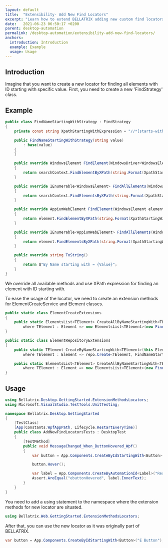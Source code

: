 ```yaml
---
layout: default
title:  "Extensibility- Add New Find Locators"
excerpt: "Learn how to extend BELLATRIX adding new custom find locators."
date:   2021-06-23 06:50:17 +0200
parent: desktop-automation
permalink: /desktop-automation/extensibility-add-new-find-locators/
anchors:
  introduction: Introduction
  example: Example
  usage: Usage
---
```

Introduction
------------
Imagine that you want to create a new locator for finding all elements with ID starting with specific value. First, you need to create a new 'FindStrategy' class.

Example
-------
```csharp
public class FindNameStartingWithStrategy : FindStrategy
{
    private const string XpathStartingWithExpression = "//*[starts-with(@Name, '{0}')]";

    public FindNameStartingWithStrategy(string value)
        : base(value)
    {
    }

    public override WindowsElement FindElement(WindowsDriver<WindowsElement> searchContext)
    {
        return searchContext.FindElementByXPath(string.Format(XpathStartingWithExpression, Value));
    }

    public override IEnumerable<WindowsElement> FindAllElements(WindowsDriver<WindowsElement> searchContext)
    {
        return searchContext.FindElementsByXPath(string.Format(XpathStartingWithExpression, Value));
    }

    public override AppiumWebElement FindElement(WindowsElement element)
    {
        return element.FindElementByXPath(string.Format(XpathStartingWithExpression, Value));
    }

    public override IEnumerable<AppiumWebElement> FindAllElements(WindowsElement element)
    {
        return element.FindElementsByXPath(string.Format(XpathStartingWithExpression, Value));
    }

    public override string ToString()
    {
        return $"By Name starting with = {Value}";
    }
}
```
We override all available methods and use XPath expression for finding an element with ID starting with.

To ease the usage of the locator, we need to create an extension methods for ElementCreateService and Element classes.

```csharp
public static class ElementCreateExtensions
{
    public static ElementsList<TElement> CreateAllByNameStartingWith<TElement>(this Element element, string tag)
        where TElement : Element => new ElementsList<TElement>(new FindNameStartingWithStrategy(tag), element.WrappedElement);
}
```

```csharp
public static class ElementRepositoryExtensions
{
    public static TElement CreateByNameStartingWith<TElement>(this ElementCreateService repo, string tag)
        where TElement : Element => repo.Create<TElement, FindNameStartingWithStrategy>(new FindNameStartingWithStrategy(tag));

    public static ElementsList<TElement> CreateAllByNameStartingWith<TElement>(this ElementCreateService repo, string tag)
        where TElement : Element => new ElementsList<TElement>(new FindNameStartingWithStrategy(tag), null);
}
```

Usage
------------
```csharp
using Bellatrix.Desktop.GettingStarted.ExtensionMethodsLocators;
using Microsoft.VisualStudio.TestTools.UnitTesting;

namespace Bellatrix.Desktop.GettingStarted
{
    [TestClass]
    [App(Constants.WpfAppPath, Lifecycle.RestartEveryTime)]
    public class AddNewFindLocatorsTests : DesktopTest
    {
        [TestMethod]
        public void MessageChanged_When_ButtonHovered_Wpf()
        {
            var button = App.Components.CreateByIdStartingWith<Button>("E Button");

            button.Hover();

            var label = App.Components.CreateByAutomationId<Label>("ResultLabelId");
            Assert.AreEqual("ebuttonHovered", label.InnerText);
        }
    }
}
```
You need to add a using statement to the namespace where the extension methods for new locator are situated.

```csharp
using Bellatrix.Web.GettingStarted.ExtensionMethodsLocators;
```
After that, you can use the new locator as it was originally part of BELLATRIX.
```csharp
var button = App.Components.CreateByIdStartingWith<Button>("E Button");
```